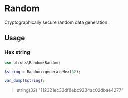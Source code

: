 # Random

Cryptographically secure random data generation.

## Usage

### Hex string

```php
use bfrohs\Random\Random;

$string = Random::generateHex(32);

var_dump($string);
```

> string(32) "112321ec33df8ebc9234ac02dbae4277"
